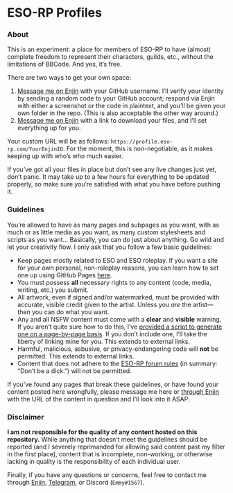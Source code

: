 # ESO-RP Profiles

### About

This is an experiment: a place for members of ESO-RP to have (almost) complete freedom to represent their characters, guilds, etc., without the limitations of BBCode. And yes, it&rsquo;s free.

There are two ways to get your own space:

1. [Message me on Enjin][0] with your GitHub username. I&rsquo;ll verify your identity by sending a random code to your GitHub account; respond via Enjin with either a screenshot or the code in plaintext, and you&rsquo;ll be given your own folder in the repo. (This is also acceptable the other way around.)
2. [Message me on Enjin][0] with a link to download your files, and I&rsquo;ll set everything up for you.

Your custom URL will be as follows: `https://profile.eso-rp.com/YourEnjinID`. For the moment, this is non-negotiable, as it makes keeping up with who&rsquo;s who much easier.

If you&rsquo;ve got all your files in place but don&rsquo;t see any live changes just yet, don&rsquo;t panic. It may take up to a few hours for everything to be updated properly, so make sure you&rsquo;re satisfied with what you have before pushing it.

### Guidelines

You&rsquo;re allowed to have as many pages and subpages as you want, with as much or as little media as you want, as many custom stylesheets and scripts as you want&hellip; Basically, you can do just about anything. Go wild and let your creativity flow. I only ask that you follow a few basic guidelines:

* Keep pages mostly related to ESO and ESO roleplay. If you want a site for your own personal, non-roleplay reasons, you can learn how to set one up using GitHub Pages [here](https://pages.github.com/).
* You must possess **all** necessary rights to any content (code, media, writing, etc.) you submit.
* All artwork, even if signed and/or watermarked, must be provided with accurate, visible credit given to the artist. Unless you *are* the artist&mdash;then you can do what you want.
* Any and all NSFW content must come with a **clear** and **visible** warning. If you aren&rsquo;t quite sure how to do this, I&rsquo;ve [provided a script to generate one on a page-by-page basis](https://github.com/emmyemi/emmyemi.github.io/blob/master/nsfw.js). If you don&rsquo;t include one, I&rsquo;ll take the liberty of linking mine for you. This extends to external links.
* Harmful, malicious, asbusive, or privacy-endangering code will **not** be permitted. This extends to external links.
* Content that does not adhere to the [ESO-RP forum rules](http://eso-rp.com/forum/m/9324623/viewthread/27951247) (in summary: &ldquo;Don&rsquo;t be a dick.&rdquo;) will not be permitted.

If you&rsquo;ve found any pages that break these guidelines, or have found your content posted here wrongfully, please message me here or [through Enjin][0] with the URL of the content in question and I&rsquo;ll look into it ASAP.

### Disclaimer

**I am not responsible for the quality of any content hosted on this repository.** While anything that doesn&rsquo;t meet the guidelines should be reported (and I severely reprimanded for allowing said content past my filter in the first place), content that is incomplete, non-working, or otherwise lacking in quality is the responsibility of each individual user.

Finally, if you have any questions or concerns, feel free to contact me through [Enjin](http://eso-rp.com/profile/emmy), [Telegram](https://t.me/emmyemi), or Discord (`Emmy#1567`).

[0]: https://enjin.com/dashboard/messages/compose?type=user&id=11652181 "Compose an Enjin message"
